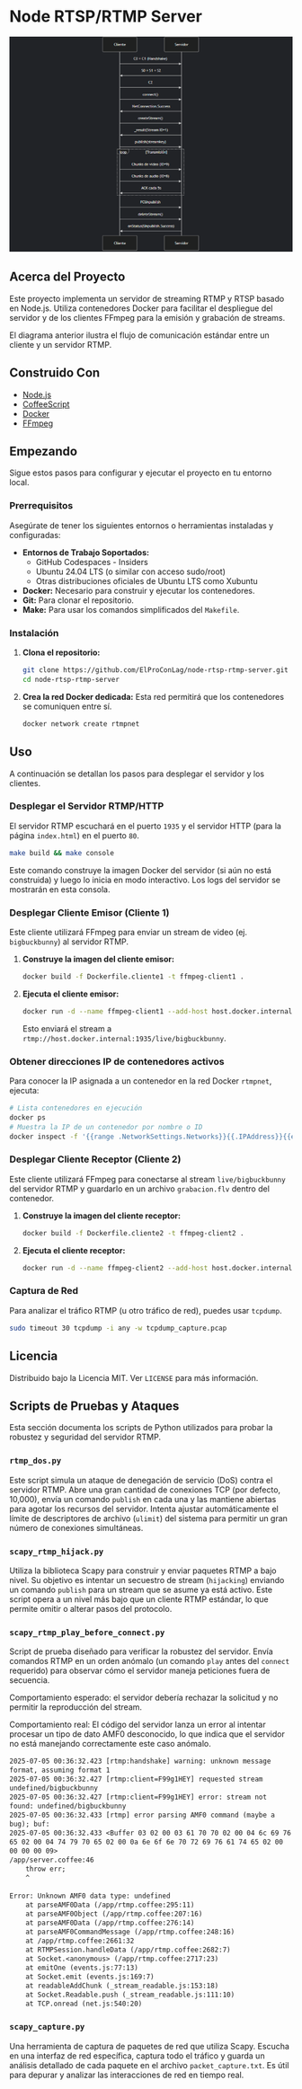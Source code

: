 # Node RTSP/RTMP Server

![RTMP Client-Server Interaction](image.png)


## Acerca del Proyecto

Este proyecto implementa un servidor de streaming RTMP y RTSP basado en Node.js. Utiliza contenedores Docker para facilitar el despliegue del servidor y de los clientes FFmpeg para la emisión y grabación de streams.

El diagrama anterior ilustra el flujo de comunicación estándar entre un cliente y un servidor RTMP.

## Construido Con

*   [Node.js](https://nodejs.org/)
*   [CoffeeScript](https://coffeescript.org/)
*   [Docker](https://www.docker.com/)
*   [FFmpeg](https://ffmpeg.org/)
## Empezando

Sigue estos pasos para configurar y ejecutar el proyecto en tu entorno local.

### Prerrequisitos

Asegúrate de tener los siguientes entornos o herramientas instaladas y configuradas:

*   **Entornos de Trabajo Soportados:**
    *   GitHub Codespaces - Insiders
    *   Ubuntu 24.04 LTS (o similar con acceso sudo/root)
    *   Otras distribuciones oficiales de Ubuntu LTS como Xubuntu
*   **Docker:** Necesario para construir y ejecutar los contenedores.
*   **Git:** Para clonar el repositorio.
*   **Make:** Para usar los comandos simplificados del `Makefile`.

### Instalación

1.  **Clona el repositorio:**
    ```bash
    git clone https://github.com/ElProConLag/node-rtsp-rtmp-server.git
    cd node-rtsp-rtmp-server
    ```

2.  **Crea la red Docker dedicada:**
    Esta red permitirá que los contenedores se comuniquen entre sí.
    ```bash
    docker network create rtmpnet
    ```

## Uso

A continuación se detallan los pasos para desplegar el servidor y los clientes.

### Desplegar el Servidor RTMP/HTTP

El servidor RTMP escuchará en el puerto `1935` y el servidor HTTP (para la página `index.html`) en el puerto `80`.

```bash
make build && make console
```
Este comando construye la imagen Docker del servidor (si aún no está construida) y luego lo inicia en modo interactivo. Los logs del servidor se mostrarán en esta consola.

### Desplegar Cliente Emisor (Cliente 1)

Este cliente utilizará FFmpeg para enviar un stream de video (ej. `bigbuckbunny`) al servidor RTMP.

1.  **Construye la imagen del cliente emisor:**
    ```bash
    docker build -f Dockerfile.cliente1 -t ffmpeg-client1 .
    ```

2.  **Ejecuta el cliente emisor:**
    ```bash
    docker run -d --name ffmpeg-client1 --add-host host.docker.internal:host-gateway --network rtmpnet ffmpeg-client1
    ```
    Esto enviará el stream a `rtmp://host.docker.internal:1935/live/bigbuckbunny`.

### Obtener direcciones IP de contenedores activos

Para conocer la IP asignada a un contenedor en la red Docker `rtmpnet`, ejecuta:

```bash
# Lista contenedores en ejecución
docker ps
# Muestra la IP de un contenedor por nombre o ID
docker inspect -f '{{range .NetworkSettings.Networks}}{{.IPAddress}}{{end}}' <nombre_o_id_contenedor>
```

### Desplegar Cliente Receptor (Cliente 2)

Este cliente utilizará FFmpeg para conectarse al stream `live/bigbuckbunny` del servidor RTMP y guardarlo en un archivo `grabacion.flv` dentro del contenedor.

1.  **Construye la imagen del cliente receptor:**
    ```bash
    docker build -f Dockerfile.cliente2 -t ffmpeg-client2 .
    ```

2.  **Ejecuta el cliente receptor:**
    ```bash
    docker run -d --name ffmpeg-client2 --add-host host.docker.internal:host-gateway --network rtmpnet ffmpeg-client2
    ```

### Captura de Red

Para analizar el tráfico RTMP (u otro tráfico de red), puedes usar `tcpdump`.

```bash
sudo timeout 30 tcpdump -i any -w tcpdump_capture.pcap
```

## Licencia

Distribuido bajo la Licencia MIT. Ver `LICENSE` para más información.

## Scripts de Pruebas y Ataques

Esta sección documenta los scripts de Python utilizados para probar la robustez y seguridad del servidor RTMP.

### `rtmp_dos.py`

Este script simula un ataque de denegación de servicio (DoS) contra el servidor RTMP. Abre una gran cantidad de conexiones TCP (por defecto, 10,000), envía un comando `publish` en cada una y las mantiene abiertas para agotar los recursos del servidor. Intenta ajustar automáticamente el límite de descriptores de archivo (`ulimit`) del sistema para permitir un gran número de conexiones simultáneas.

### `scapy_rtmp_hijack.py`

Utiliza la biblioteca Scapy para construir y enviar paquetes RTMP a bajo nivel. Su objetivo es intentar un secuestro de stream (`hijacking`) enviando un comando `publish` para un stream que se asume ya está activo. Este script opera a un nivel más bajo que un cliente RTMP estándar, lo que permite omitir o alterar pasos del protocolo.

### `scapy_rtmp_play_before_connect.py`

Script de prueba diseñado para verificar la robustez del servidor. Envía comandos RTMP en un orden anómalo (un comando `play` antes del `connect` requerido) para observar cómo el servidor maneja peticiones fuera de secuencia.

Comportamiento esperado: el servidor debería rechazar la solicitud y no permitir la reproducción del stream.

Comportamiento real: El código del servidor lanza un error al intentar procesar un tipo de dato AMF0 desconocido, lo que indica que el servidor no está manejando correctamente este caso anómalo.

```text
2025-07-05 00:36:32.423 [rtmp:handshake] warning: unknown message format, assuming format 1
2025-07-05 00:36:32.427 [rtmp:client=F99g1HEY] requested stream undefined/bigbuckbunny
2025-07-05 00:36:32.427 [rtmp:client=F99g1HEY] error: stream not found: undefined/bigbuckbunny
2025-07-05 00:36:32.433 [rtmp] error parsing AMF0 command (maybe a bug); buf:
2025-07-05 00:36:32.433 <Buffer 03 02 00 03 61 70 70 02 00 04 6c 69 76 65 02 00 04 74 79 70 65 02 00 0a 6e 6f 6e 70 72 69 76 61 74 65 02 00 00 00 00 09>
/app/server.coffee:46
    throw err;
    ^

Error: Unknown AMF0 data type: undefined
    at parseAMF0Data (/app/rtmp.coffee:295:11)
    at parseAMF0Object (/app/rtmp.coffee:207:16)
    at parseAMF0Data (/app/rtmp.coffee:276:14)
    at parseAMF0CommandMessage (/app/rtmp.coffee:248:16)
    at /app/rtmp.coffee:2661:32
    at RTMPSession.handleData (/app/rtmp.coffee:2682:7)
    at Socket.<anonymous> (/app/rtmp.coffee:2717:23)
    at emitOne (events.js:77:13)
    at Socket.emit (events.js:169:7)
    at readableAddChunk (_stream_readable.js:153:18)
    at Socket.Readable.push (_stream_readable.js:111:10)
    at TCP.onread (net.js:540:20)
```

### `scapy_capture.py`

Una herramienta de captura de paquetes de red que utiliza Scapy. Escucha en una interfaz de red específica, captura todo el tráfico y guarda un análisis detallado de cada paquete en el archivo `packet_capture.txt`. Es útil para depurar y analizar las interacciones de red en tiempo real.